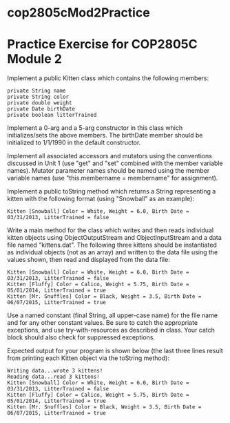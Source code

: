# cop2805cMod2Practice
# Practice Exercise for COP2805C Module 2

Implement a public Kitten class which contains the following members:

    private String name
    private String color
    private double weight
    private Date birthDate
    private boolean litterTrained

Implement a 0-arg and a 5-arg constructor in this class which initializes/sets the above members. The  birthDate member should be initialized to 1/1/1990 in the default constructor.

Implement all associated accessors and mutators using the conventions discussed in Unit 1 (use "get" and "set" combined with the member variable names). Mutator parameter names should be named using the member variable names (use "this.membername = membername" for assignment).

Implement a public toString method which returns a String representing a kitten with the following format (using "Snowball" as an example):

    Kitten [Snowball] Color = White, Weight = 6.0, Birth Date = 03/31/2013, LitterTrained = false

Write a main method for the class which writes and then reads individual kitten objects using ObjectOutputStream and ObjectInputStream and a data file named "kittens.dat". The following three kittens should be instantiated as individual objects (not as an array) and written to the data file using the values shown, then read and displayed from the data file:

    Kitten [Snowball] Color = White, Weight = 6.0, Birth Date = 03/31/2013, LitterTrained = false
    Kitten [Fluffy] Color = Calico, Weight = 5.75, Birth Date = 05/01/2014, LitterTrained = true
    Kitten [Mr. Snuffles] Color = Black, Weight = 3.5, Birth Date = 06/07/2015, LitterTrained = true

Use a named constant (final String, all upper-case name) for the file name and for any other constant values. Be sure to catch the appropriate exceptions, and use try-with-resources as described in class. Your catch block should also check for suppressed exceptions.

Expected output for your program is shown below (the last three lines result from printing each Kitten object via the toString method):

    Writing data...wrote 3 kittens!
    Reading data...read 3 kittens!
    Kitten [Snowball] Color = White, Weight = 6.0, Birth Date = 03/31/2013, LitterTrained = false
    Kitten [Fluffy] Color = Calico, Weight = 5.75, Birth Date = 05/01/2014, LitterTrained = true
    Kitten [Mr. Snuffles] Color = Black, Weight = 3.5, Birth Date = 06/07/2015, LitterTrained = true

